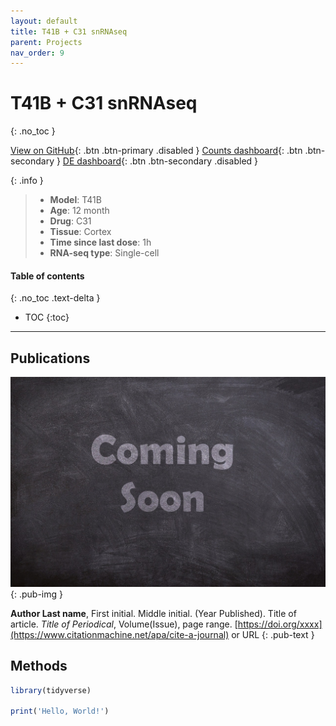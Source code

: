 ```yaml
---
layout: default
title: T41B + C31 snRNAseq
parent: Projects
nav_order: 9
---
```


# T41B + C31 snRNAseq
{: .no_toc }

[View on GitHub](#){: .btn .btn-primary .disabled }
[Counts dashboard](https://longo-stanford.shinyapps.io/count_T41B_C31_snRNAseq/){: .btn .btn-secondary }
[DE dashboard](#){: .btn .btn-secondary .disabled }

{: .info }
> - **Model**: T41B
> - **Age**: 12 month
> - **Drug**: C31
> - **Tissue**: Cortex
> - **Time since last dose**: 1h
> - **RNA-seq type**: Single-cell

#### Table of contents
{: .no_toc .text-delta }

- TOC
{:toc}

---

## Publications

[![](/assets/images/coming-soon.jpg)](https://pixabay.com/photos/coming-soon-chalk-board-blackboard-2550190/)
{: .pub-img }

**Author Last name**, First initial. Middle initial. (Year Published). Title of article. _Title of Periodical_, Volume(Issue), page range. [https://doi.org/xxxx](https://www.citationmachine.net/apa/cite-a-journal) or URL
{: .pub-text }

## Methods

```r
library(tidyverse)

print('Hello, World!')
```
